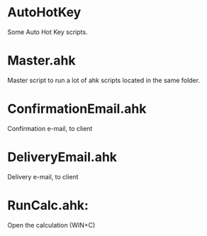 # AutoHotKey 
Some Auto Hot Key scripts.

# Master.ahk 
Master script to run a lot of ahk scripts located in the same folder.


# ConfirmationEmail.ahk
Confirmation e-mail, to client

# DeliveryEmail.ahk
Delivery e-mail, to client

# RunCalc.ahk: 
Open the calculation (WIN+C)
